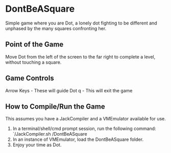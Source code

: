 # DontBeASquare

Simple game where you are Dot, a lonely dot fighting to be different and unphased by the many squares confronting her.

## Point of the Game

Move Dot from the left of the screen to the far right to complete a level, without touching a square.

## Game Controls

Arrow Keys - These will guide Dot
q - This will exit the game

## How to Compile/Run the Game

This assumes you have a JackCompiler and a VMEmulator available for use.

1. In a terminal/shell/cmd prompt session, run the following command: `<path-to-JackCompiler>/JackCompiler.sh <path-to-proj>/DontBeASquare
2. In an instance of VMEmulator, load the DontBeASquare folder.
3. Enjoy your time as Dot.

